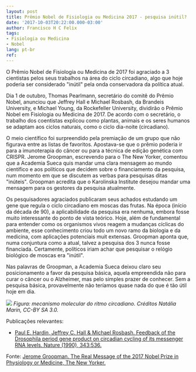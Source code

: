 ```yaml
---
layout: post
title: Prêmio Nobel de Fisiologia ou Medicina 2017 - pesquisa inútil?
date: '2017-10-03T20:22:00.000-03:00'
author: Francisco H C Felix
tags:
- Fisiologia ou Medicina
- Nobel
lang: pt-br
ref:
---
```


O Prêmio Nobel de Fisiologia ou Medicina de 2017
  foi agraciado a 3 cientistas pelos seus trabalhos na área do ciclo circadiano, algo que hoje poderia ser considerado "inútil" pela onda conservadora da política atual.
  <!--more-->

Dia 1 de outubro, Thomas Pearlmann, secretário do comitê do Prêmio Nobel, anunciou que Jeffrey Hall e Michael Rosbash, da Brandeis University, e Michael Young, da Rockefeller University, dividirão o Prêmio Nobel em Fisiologia ou Medicina de 2017. De acordo com o secretário, o trabalho dos coentistas explicou como plantas, animais e os seres humanos se adaptam aos ciclos naturais, como o ciclo dia-noite (circadiano).

O meio científico foi surpreendido pela premiação de um grupo que não figurava entre as listas de favoritos. Apostava-se que o prêmio poderia ir para a imunoterapia do câncer ou para a técnica de edição genética com CRISPR. Jerome Groopman, escrevendo para o The New Yorker, comentou que a Academia Sueca quis mandar uma clara mensagem ao mundo científico e aos políticos que decidem sobre o financiamento da pesquisa, num momento em que se discutem as verbas para pesquisas ditas "inúteis". Groopman acredita que o Karolinska Institute desejou mandar uma mensagem para os gestores da pesquisa atualmente.

Os pesquisadores agraciados publicaram seus achados estudando um gene que regula o ciclo circadiano em moscas das frutas. Na época (início da década de 90), a aplicabilidade da pesquisa era nenhuma, embora fosse muito interessante do ponto de vista teórico. Hoje, além de fundamental para entender como os organismos vivos reagem a mudanças cíclicas do ambiente, esse conhecimento criou todo um novo ramo da biologia e da medicina, com aplicações potenciais muit extensas. Groopman aponta que, numa conjuntura como a atual, talvez a pesquisa dos 3 nunca fosse financiada. Certamente, políticos iriam achar que pesquisar o relógio biológico de moscas era "inútil".

Nas palavras de Groopman, a Academia Sueca deixou claro seu posicionamento a favor da pesquisa básica, aquela empreendida não para curar o câncer ou o Alzheimer, mas pelo simples prazer de conhecer. Sem a pesquisa básica, provavelmente não teríamos quase nada do que é tão útil hoje em dia.

![](https://upload.wikimedia.org/wikipedia/commons/d/d0/Ciclo_circadiano.jpg)
_Figura: mecanismo molecular do ritmo circadiano. Créditos Natália Marin, CC-BY SA 3.0._

Publicações relevantes:
- [Paul E. Hardin, Jeffrey C. Hall & Michael Rosbash. Feedback of the Drosophila period gene product on circadian cycling of its messenger RNA levels. Nature (1990), 343:536.](https://www.nature.com/nature/journal/v343/n6258/abs/343536a0.html?foxtrotcallback=true)

Fonte: [Jerome Groopman. The Real Message of the 2017 Nobel Prize in Physiology or Medicine, The New Yorker.](https://www.newyorker.com/tech/elements/the-real-message-of-the-2017-nobel-prize-in-physiology-medicine)
